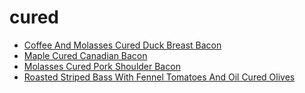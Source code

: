 # cured

 * [Coffee And Molasses Cured Duck Breast Bacon](index/c/coffee-and-molasses-cured-duck-breast-bacon-232189.json)
 * [Maple Cured Canadian Bacon](index/m/maple-cured-canadian-bacon-106606.json)
 * [Molasses Cured Pork Shoulder Bacon](index/m/molasses-cured-pork-shoulder-bacon-106607.json)
 * [Roasted Striped Bass With Fennel Tomatoes And Oil Cured Olives](index/r/roasted-striped-bass-with-fennel-tomatoes-and-oil-cured-olives-358535.json)
